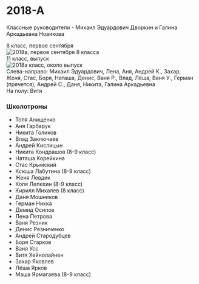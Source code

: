 <!--?title Класс 2018-А -->

# 2018-А

Классные руководители - Михаил Эдуардович Дворкин и Галина Аркадьевна Новикова

<div class="row">
  <div class="col-xl-6 col-sm-12 text-center">
    8 класс, первое сентября <br/>
    <img src="https://pths-archive.github.io/static/img/classes/2018a/everyone_gold.jpg" alt="2018а, первое сентября 8 класса" class="full-width"/><br/>
  </div>
  <div class="col-xl-6 col-sm-12 text-center">
    11 класс, выпуск <br/>
    <img src="https://pths-archive.github.io/static/img/classes/2018a/everyone_old.jpg" alt="2018а класс, около выпуск" class="full-width"/><br/>
    <span class="hint">Слева-направо:
        Михаил Эдуардович, Лена, Аня, Андрей К., Захар, Женя, Стас, Боря, Наташа, Денис, Ваня Р., Влад, Лёша, Ваня У., Герман (прячется),
        Андрей С., Даня, Никита, Галина Аркадьевна <br/>
        На полу: Витя 
        </span>
  </div>
</div>

### Школотроны

* Толя Анищенко
* Аня Гарбарук
* Никита Голиков
* Влад Заключаев
* Андрей Кислицын
* Никита Кондрашов (8-9 класс)
* Наташа Корейкина
* Стас Крымский
* Ксюша Лабутина (8-9 класс)
* Женя Левдик
* Коля Лепехин (8-9 класс)
* Кирилл Михалев (8 класс)
* Даня Мошников
* Герман Никка
* Демид Осипов
* Лена Петрова
* Ваня Резник
* Денис Резниченко
* Андрей Стародубцев
* Боря Старков
* Ваня Усс
* Витя Хейнолайнен
* Захар Яковлев
* Лёша Ярков
* Маша Ярмагаева (8-9 класс)
